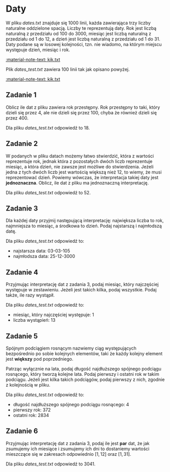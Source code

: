 # Daty

W pliku *dates.txt* znajduje się 1000 linii, każda zawierająca trzy liczby naturalne oddzielone spacją. Liczby te reprezentują daty. Rok jest liczbą naturalną z przedziału od 100 do 3000, miesiąc jest liczbą naturalną z przedziału od 1 do 12, a dzień jest liczbą naturalną z przedziału od 1 do 31. Daty podane są w losowej kolejności, tzn. nie wiadomo, na którym miejscu występuje dzień, miesiąc i rok.

[:material-note-text: kik.txt](../../../../assets/dates/dates.txt)

Plik *dates_test.txt* zawiera 100 linii tak jak opisano powyżej.

[:material-note-text: kik.txt](../../../../assets/dates/dates_test.txt)

## Zadanie 1

Oblicz ile dat z pliku zawiera rok przestępny. Rok przestępny to taki, który dzieli się przez 4, ale nie dzieli się przez 100, chyba że również dzieli się przez 400.

Dla pliku *dates_test.txt* odpowiedź to 18.

## Zadanie 2

W podanych w pliku datach możemy łatwo stwierdzić, która z wartości reprezentuje rok, jednak która z pozostałych dwóch liczb reprezentuje miesiąc, a która dzień, nie zawsze jest możliwe do stwierdzenia. Jeżeli jedna z tych dwóch liczb jest wartością większą nież 12, to wiemy, że musi reprezentować dzień. Powiemy wówczas, że interpretacja takiej daty jest **jednoznaczna**. Oblicz, ile dat z pliku ma jednoznaczną interpretację.

Dla pliku *dates_test.txt* odpowiedź to 52.

## Zadanie 3

Dla każdej daty przyjmij następującą interpretację: największa liczba to rok, najmniejsza to miesiąc, a środkowa to dzień. Podaj najstarszą i najmłodszą datę.

Dla pliku *dates_test.txt* odpowiedź to:

- najstarsza data: 03-03-105
- najmłodsza data: 25-12-3000

## Zadanie 4

Przyjmując interpretację dat z zadania 3, podaj miesiąc, który najczęściej występuje w zestawieniu. Jeżeli jest takich kilka, podaj wszystkie. Podaj także, ile razy wystąpił.

Dla pliku *dates_test.txt* odpowiedź to:

- miesiąc, który najczęściej występuje: 1
- liczba wystąpień: 13

## Zadanie 5

Spójnym podciągiem rosnącym nazwiemy ciąg występujących bezpośrednio po sobie kolejnych elementów, taki że każdy kolejny element jest **większy** pod poprzedniego. 

Patrząc wyłącznie na lata, podaj długość najdłuższego spójnego podciągu rosnącego, który tworzą kolejne lata. Podaj pierwszy i ostatni rok w takim podciągu. Jeżeli jest kilka takich podciągów, podaj pierwszy z nich, zgodnie z kolejnością w pliku.

Dla pliku *dates_test.txt* odpowiedź to:

- długość najdłuższego spójnego podciągu rosnącego: 4
- pierwszy rok: 372
- ostatni rok: 2834

## Zadanie 6

Przyjmując interpretację dat z zadania 3, podaj ile jest **par** dat, że jak zsumujemy ich miesiące i zsumujemy ich dni to dostaniemy wartości mieszczące się w zakresach odpowiednio $[1,12]$ oraz $[1,31]$.

Dla pliku *dates_test.txt* odpowiedź to 3041.